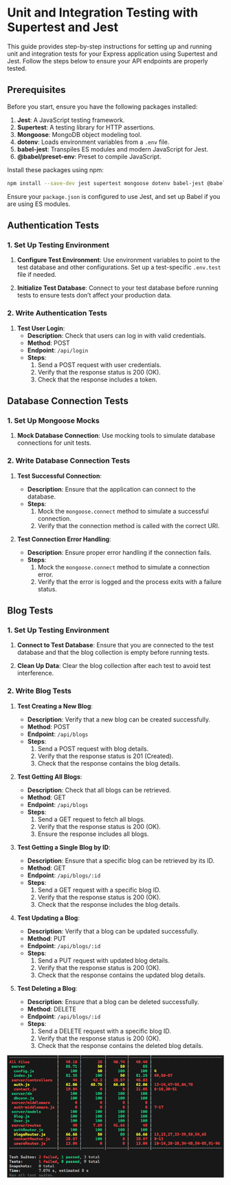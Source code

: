 # Unit and Integration Testing with Supertest and Jest

This guide provides step-by-step instructions for setting up and running unit and integration tests for your Express application using Supertest and Jest. Follow the steps below to ensure your API endpoints are properly tested.

## Prerequisites

Before you start, ensure you have the following packages installed:

1. **Jest**: A JavaScript testing framework.
2. **Supertest**: A testing library for HTTP assertions.
3. **Mongoose**: MongoDB object modeling tool.
4. **dotenv**: Loads environment variables from a `.env` file.
5. **babel-jest**: Transpiles ES modules and modern JavaScript for Jest.
6. **@babel/preset-env**: Preset to compile JavaScript.

Install these packages using npm:

```bash
npm install --save-dev jest supertest mongoose dotenv babel-jest @babel/preset-env
```

Ensure your `package.json` is configured to use Jest, and set up Babel if you are using ES modules.

## Authentication Tests

### 1. Set Up Testing Environment

1. **Configure Test Environment**: Use environment variables to point to the test database and other configurations. Set up a test-specific `.env.test` file if needed.

2. **Initialize Test Database**: Connect to your test database before running tests to ensure tests don’t affect your production data.

### 2. Write Authentication Tests

1. **Test User Login**:
   - **Description**: Check that users can log in with valid credentials.
   - **Method**: POST
   - **Endpoint**: `/api/login`
   - **Steps**:
     1. Send a POST request with user credentials.
     2. Verify that the response status is 200 (OK).
     3. Check that the response includes a token.

## Database Connection Tests

### 1. Set Up Mongoose Mocks

1. **Mock Database Connection**: Use mocking tools to simulate database connections for unit tests.

### 2. Write Database Connection Tests

1. **Test Successful Connection**:
   - **Description**: Ensure that the application can connect to the database.
   - **Steps**:
     1. Mock the `mongoose.connect` method to simulate a successful connection.
     2. Verify that the connection method is called with the correct URI.

2. **Test Connection Error Handling**:
   - **Description**: Ensure proper error handling if the connection fails.
   - **Steps**:
     1. Mock the `mongoose.connect` method to simulate a connection error.
     2. Verify that the error is logged and the process exits with a failure status.

## Blog Tests

### 1. Set Up Testing Environment

1. **Connect to Test Database**: Ensure that you are connected to the test database and that the blog collection is empty before running tests.

2. **Clean Up Data**: Clear the blog collection after each test to avoid test interference.

### 2. Write Blog Tests

1. **Test Creating a New Blog**:
   - **Description**: Verify that a new blog can be created successfully.
   - **Method**: POST
   - **Endpoint**: `/api/blogs`
   - **Steps**:
     1. Send a POST request with blog details.
     2. Verify that the response status is 201 (Created).
     3. Check that the response contains the blog details.

2. **Test Getting All Blogs**:
   - **Description**: Check that all blogs can be retrieved.
   - **Method**: GET
   - **Endpoint**: `/api/blogs`
   - **Steps**:
     1. Send a GET request to fetch all blogs.
     2. Verify that the response status is 200 (OK).
     3. Ensure the response includes all blogs.

3. **Test Getting a Single Blog by ID**:
   - **Description**: Ensure that a specific blog can be retrieved by its ID.
   - **Method**: GET
   - **Endpoint**: `/api/blogs/:id`
   - **Steps**:
     1. Send a GET request with a specific blog ID.
     2. Verify that the response status is 200 (OK).
     3. Check that the response includes the blog details.

4. **Test Updating a Blog**:
   - **Description**: Verify that a blog can be updated successfully.
   - **Method**: PUT
   - **Endpoint**: `/api/blogs/:id`
   - **Steps**:
     1. Send a PUT request with updated blog details.
     2. Verify that the response status is 200 (OK).
     3. Check that the response contains the updated blog details.

5. **Test Deleting a Blog**:
   - **Description**: Ensure that a blog can be deleted successfully.
   - **Method**: DELETE
   - **Endpoint**: `/api/blogs/:id`
   - **Steps**:
     1. Send a DELETE request with a specific blog ID.
     2. Verify that the response status is 200 (OK).
     3. Check that the response contains the deleted blog details.


![Supertest Figure 1](./screenshots/supertest-figure-1.png)